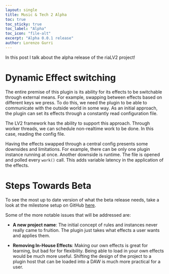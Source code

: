 ```yaml
---
layout: single
title: Music & Tech 2 Alpha
toc: true
toc_sticky: true
toc_label: "Alpha"
toc_icon: "file-alt"
excerpt: "Alpha 0.0.1 release"
author: Lorenzo Gurri
---
```


In this post I talk about the alpha release of the riaLV2 project!

# Dynamic Effect switching

The entire premise of this plugin is its ability for its effects
to be switchable through external means. For example, swapping
between effects based on different keys we press. To do this,
we need the plugin to be able to communicate with the outside
world in some way. As an initial approach, the plugin can set its
effects through a constantly read configuration file.

The LV2 framework has the ability to support this approach. Through
worker threads, we can schedule non-realtime work to be done. In this
case, reading the config file.

Having the effects swapped through a central config presents some
downsides and limitations. For example, there can be only one plugin
instance running at once. Another downside is runtime. The file is
opened and polled every `work()` call. This adds variable latency in
the application of the effects.

# Steps Towards Beta

To see the most up to date version of what the beta release needs,
take a look at the milestone setup on GitHub 
[here](https://github.com/LorenzoGurri/ria_lv2/milestone/1).

Some of the more notable issues that will be addressed are:

- **A new project name**: The initial concept of rules and instances never
really came to fruition. The plugin just takes what effects a user wants
and applies them.

- **Removing In-House Effects**: Making our own effects is great for
learning, but bad for for flexibility. Being able to load in your
own effects would be much more useful. Shifting the design of the
project to a plugin host that can be loaded into a DAW is much more
practical for a user.
